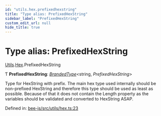 ```yaml
---
id: "utils.hex.prefixedhexstring"
title: "Type alias: PrefixedHexString"
sidebar_label: "PrefixedHexString"
custom_edit_url: null
hide_title: true
---
```


# Type alias: PrefixedHexString

[Utils](../modules/utils.md).[Hex](../modules/utils.hex.md).PrefixedHexString

Ƭ **PrefixedHexString**: [*BrandedType*](brandedtype.md)<string, *PrefixedHexString*\>

Type for HexString with prefix.
The main hex type used internally should be non-prefixed HexString
and therefore this type should be used as least as possible.
Because of that it does not contain the Length property as the variables
should be validated and converted to HexString ASAP.

Defined in: [bee-js/src/utils/hex.ts:23](https://github.com/ethersphere/bee-js/blob/0ac3a7d/src/utils/hex.ts#L23)
